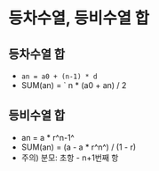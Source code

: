 # 등차수열, 등비수열 합

## 등차수열 합

* `an = a0 + (n-1) * d`
* SUM(an) = ` n * (a0 + an) / 2

## 등비수열 합

* an = a * r^n-1^
* SUM(an) = (a - a * r^n^) / (1 - r)
* 주의) 분모: 초항 - n+1번째 항

